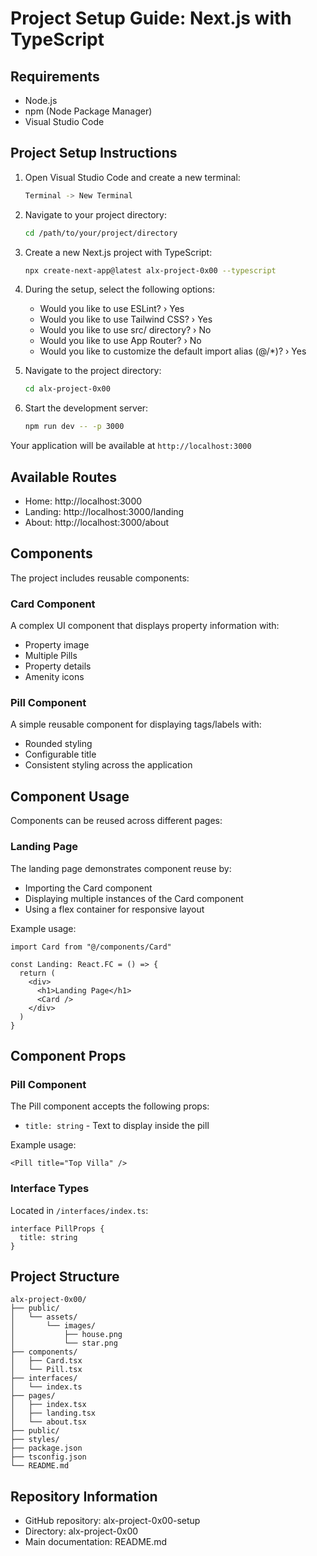 # Project Setup Guide: Next.js with TypeScript

## Requirements
- Node.js
- npm (Node Package Manager)
- Visual Studio Code

## Project Setup Instructions

1. Open Visual Studio Code and create a new terminal:
   ```bash
   Terminal -> New Terminal
   ```

2. Navigate to your project directory:
   ```bash
   cd /path/to/your/project/directory
   ```

3. Create a new Next.js project with TypeScript:
   ```bash
   npx create-next-app@latest alx-project-0x00 --typescript
   ```

4. During the setup, select the following options:
   - Would you like to use ESLint? › Yes
   - Would you like to use Tailwind CSS? › Yes
   - Would you like to use src/ directory? › No
   - Would you like to use App Router? › No
   - Would you like to customize the default import alias (@/*)? › Yes

5. Navigate to the project directory:
   ```bash
   cd alx-project-0x00
   ```

6. Start the development server:
   ```bash
   npm run dev -- -p 3000
   ```

Your application will be available at `http://localhost:3000`

## Available Routes
- Home: http://localhost:3000
- Landing: http://localhost:3000/landing
- About: http://localhost:3000/about

## Components
The project includes reusable components:

### Card Component
A complex UI component that displays property information with:
- Property image
- Multiple Pills
- Property details
- Amenity icons

### Pill Component
A simple reusable component for displaying tags/labels with:
- Rounded styling
- Configurable title
- Consistent styling across the application

## Component Usage
Components can be reused across different pages:

### Landing Page
The landing page demonstrates component reuse by:
- Importing the Card component
- Displaying multiple instances of the Card component
- Using a flex container for responsive layout

Example usage:
```tsx
import Card from "@/components/Card"

const Landing: React.FC = () => {
  return (
    <div>
      <h1>Landing Page</h1>
      <Card />
    </div>
  )
}
```

## Component Props
### Pill Component
The Pill component accepts the following props:
- `title: string` - Text to display inside the pill

Example usage:
```tsx
<Pill title="Top Villa" />
```

### Interface Types
Located in `/interfaces/index.ts`:
```tsx
interface PillProps {
  title: string
}
```

## Project Structure
```
alx-project-0x00/
├── public/
│   └── assets/
│       └── images/
│           ├── house.png
│           └── star.png
├── components/
│   ├── Card.tsx
│   └── Pill.tsx
├── interfaces/
│   └── index.ts
├── pages/
│   ├── index.tsx
│   ├── landing.tsx
│   └── about.tsx
├── public/
├── styles/
├── package.json
├── tsconfig.json
└── README.md
```

## Repository Information
- GitHub repository: alx-project-0x00-setup
- Directory: alx-project-0x00
- Main documentation: README.md